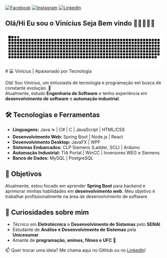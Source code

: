 [![Facebook](https://img.shields.io/badge/Facebook-1877F2?style=for-the-badge&logo=facebook&logoColor=white)](https://www.facebook.com/vinicius.v.santos) [![Instagram](https://img.shields.io/badge/Instagram-E4405F?style=for-the-badge&logo=instagram&logoColor=white)](https://www.instagram.com/vitorino_vini/) [![LinkedIn](https://img.shields.io/badge/LinkedIn-0A66C2?style=for-the-badge&logo=linkedin&logoColor=white)](https://www.linkedin.com/in/viniciusvitorinodossantos/)




## Olá/Hi Eu sou o Vinícius Seja Bem vindo 👋🤓😁🫣🤭

<!--
**ViniciusVitorinoSantos/ViniciusVitorinoSantos** is a ✨ _special_ ✨ repository because its `README.md` (this file) appears on your GitHub profile.

Here are some ideas to get you started:

- 🔭 I’m currently working on ...
- 🌱 I’m currently learning ...
- 👯 I’m looking to collaborate on ...
- 🤔 I’m looking for help with ...
- 💬 Ask me about ...
- 📫 How to reach me: ...
- 😄 Pronouns: ...
- ⚡ Fun fact: ...
-->



<picture>
  <source
    media="(prefers-color-scheme: dark)"
    srcset="https://raw.githubusercontent.com/platane/snk/output/github-contribution-grid-snake-dark.svg"
  />
  <source
    media="(prefers-color-scheme: light)"
    srcset="https://raw.githubusercontent.com/platane/snk/output/github-contribution-grid-snake.svg"
  />
  <img
    alt="github contribution grid snake animation"
    src="https://raw.githubusercontent.com/platane/snk/output/github-contribution-grid-snake.svg"
  />
</picture>
# 💻 Vinícius | Apaixonado por Tecnologia

Olá! Sou Vinícius, um entusiasta de tecnologia e programação em busca de constante evolução. 🚀  
Atualmente, estudo **Engenharia de Software** e tenho experiência em **desenvolvimento de software** e **automação industrial**.  

## 🛠️ Tecnologias e Ferramentas  
- **Linguagens:** Java ☕ | C# | C | JavaScript | HTML/CSS  
- **Desenvolvimento Web:** Spring Boot | Node.js | React  
- **Desenvolvimento Desktop:** JavaFX | WPF  
- **Sistemas Embarcados:** CLP Siemens (Ladder, SCL) | Arduino  
- **Automação Industrial:** TIA Portal | WinCC | Inversores WEG e Siemens  
- **Banco de Dados:** MySQL | PostgreSQL  

## 🎯 Objetivos  
Atualmente, estou focado em aprender **Spring Boot** para backend e aprimorar minhas habilidades em **desenvolvimento web**. Meu objetivo é trabalhar profissionalmente na área de desenvolvimento de software.  

## 📌 Curiosidades sobre mim  
- Técnico em **Eletrotécnica** e **Desenvolvimento de Sistemas** pelo **SENAI**  
- Estudante de **Análise e Desenvolvimento de Sistemas** pela **Unicesumar**  
- Amante de **programação, animes, filmes e UFC** 🥋  

📫 Quer trocar uma ideia? Me chama aqui no GitHub ou no [LinkedIn](https://www.linkedin.com/in/viniciusvitorinodossantos/)!  

